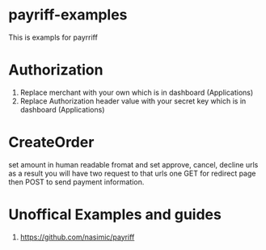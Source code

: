 # payriff-examples
This is exampls for payrriff

# Authorization
1. Replace merchant with your own which is in dashboard (Applications)
2. Replace Authorization header value with your secret key  which is in dashboard (Applications)
# CreateOrder
 set amount in human readable fromat and  set approve, cancel, decline urls as a result you will have two request to that urls one GET for redirect page then POST to send payment information.


# Unoffical Examples and guides
1. https://github.com/nasimic/payriff
